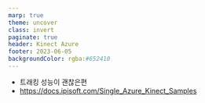 ```yaml
---
marp: true
theme: uncover
class: invert
paginate: true
header: Kinect Azure
footer: 2023-06-05
backgroundColor: rgba:#652410
---
```


* 트래킹 성능이 괜찮은편
* https://docs.ipisoft.com/Single_Azure_Kinect_Samples